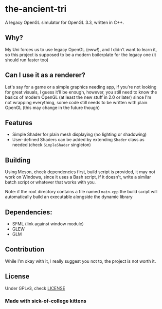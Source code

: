 # the-ancient-tri
A legacy OpenGL simulator for OpenGL 3.3, written in C++.

## Why?
My Uni forces us to use legacy OpenGL (eww!), and I didn't want to learn it, so this project is supposed to be a modern boilerplate for the legacy one (it should run faster too)

## Can I use it as a renderer?
Let's say for a game or a simple graphics needing app, if you're not looking for great visuals, I guess it'll be enough, however, you still need to know the basics of modern OpenGL (at least the new stuff in 2.0 or later) since I'm not wrapping everything, some code still needs to be written with plain OpenGL (this may change in the future though)

## Features
- Simple Shader for plain mesh displaying (no lighting or shadowing)
- User-defined Shaders can be added by extending ``Shader`` class as needed (check ``SimpleShader`` singleton)

## Building
Using Meson, check dependencies first, build script is provided, it may not work on Windows, since it uses a Bash script, if it doesn't, write a similar batch script or whatever that works with you.

Note: if the root directory contains a file named ```main.cpp``` the build script will automatically build an executable alongside the dynamic library

## Dependencies:
- SFML (link against window module)
- GLEW
- GLM

## Contribution
While I'm okay with it, I really suggest you not to, the project is not worth it.

## License
Under GPLv3, check [LICENSE](./LICENSE.md)

### Made with sick-of-college kittens